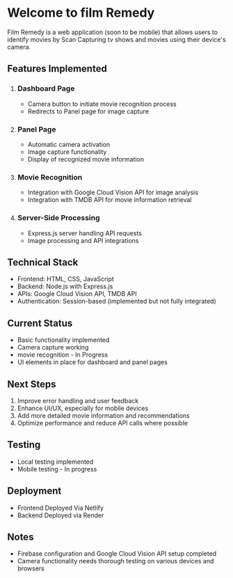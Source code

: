 # Welcome to film Remedy
Film Remedy is a web application (soon to be mobile) that allows users to identify movies by Scan Capturing tv shows and movies using their device's camera.

## Features Implemented

1. ### **Dashboard Page**
   - Camera button to initiate movie recognition process
   - Redirects to Panel page for image capture

2. ### **Panel Page**
   - Automatic camera activation
   - Image capture functionality
   - Display of recognized movie information

3. ### **Movie Recognition**
   - Integration with Google Cloud Vision API for image analysis
   - Integration with TMDB API for movie information retrieval

4. ### **Server-Side Processing**
   - Express.js server handling API requests
   - Image processing and API integrations

## Technical Stack

- Frontend: HTML, CSS, JavaScript
- Backend: Node.js with Express.js
- APIs: Google Cloud Vision API, TMDB API
- Authentication: Session-based (implemented but not fully integrated)

## Current Status

- Basic functionality implemented
- Camera capture working
- movie recognition - In Progress
- UI elements in place for dashboard and panel pages

## Next Steps

1. Improve error handling and user feedback
2. Enhance UI/UX, especially for mobile devices
3. Add more detailed movie information and recommendations
4. Optimize performance and reduce API calls where possible

## Testing

- Local testing implemented
- Mobile testing - In progress

## Deployment

- Frontend Deployed Via Netlify
- Backend Deployed via Render

## Notes

- Firebase configuration and Google Cloud Vision API setup completed
- Camera functionality needs thorough testing on various devices and browsers

